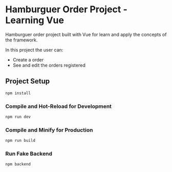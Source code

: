 # Hamburguer Order Project - Learning Vue

Hamburguer order project built with Vue for learn and apply the concepts of the framework.

In this project the user can:

- Create a order
- See and edit the orders registered

## Project Setup

```sh
npm install
```

### Compile and Hot-Reload for Development

```sh
npm run dev
```

### Compile and Minify for Production

```sh
npm run build
```

### Run Fake Backend
```sh
npm backend
```
